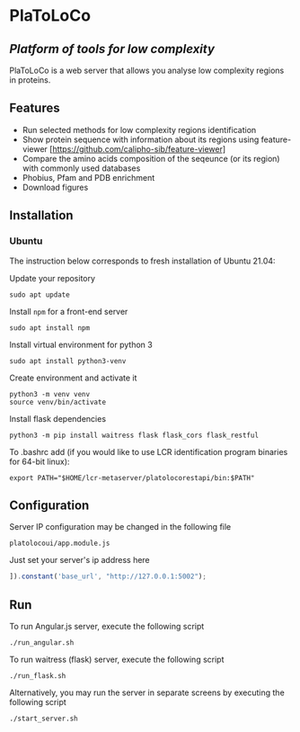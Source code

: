 # PlaToLoCo
## _Platform of tools for low complexity_

PlaToLoCo is a web server that allows you analyse low complexity regions in proteins.

## Features

- Run selected methods for low complexity regions identification
- Show protein sequence with information about its regions using feature-viewer [https://github.com/calipho-sib/feature-viewer]
- Compare the amino acids composition of the seqeunce (or its region) with commonly used databases
- Phobius, Pfam and PDB enrichment
- Download figures

## Installation

### Ubuntu

The instruction below corresponds to fresh installation of Ubuntu 21.04:

Update your repository
```
sudo apt update
```

Install `npm` for a front-end server
```
sudo apt install npm
```

Install virtual environment for python 3
```
sudo apt install python3-venv
```
Create environment and activate it
```
python3 -m venv venv
source venv/bin/activate
```

Install flask dependencies
```
python3 -m pip install waitress flask flask_cors flask_restful
```
To .bashrc add (if you would like to use LCR identification program binaries for 64-bit linux):
```
export PATH="$HOME/lcr-metaserver/platolocorestapi/bin:$PATH"
```

## Configuration
Server IP configuration may be changed in the following file
```
platolocoui/app.module.js
```

Just set your server's ip address here
```js
]).constant('base_url', "http://127.0.0.1:5002");
```
## Run
To run Angular.js server, execute the following script
```
./run_angular.sh
```

To run waitress (flask) server, execute the following script
```
./run_flask.sh
```

Alternatively, you may run the server in separate screens by executing the following script
```
./start_server.sh
```



